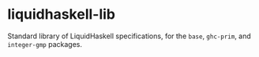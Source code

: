 # liquidhaskell-lib

Standard library of LiquidHaskell specifications, for the `base`, `ghc-prim`,
and `integer-gmp` packages.

